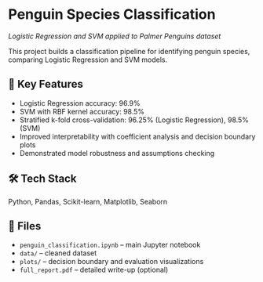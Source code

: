 # Penguin Species Classification
_Logistic Regression and SVM applied to Palmer Penguins dataset_

This project builds a classification pipeline for identifying penguin species, comparing Logistic Regression and SVM models.

## 🔑 Key Features
- Logistic Regression accuracy: 96.9%  
- SVM with RBF kernel accuracy: 98.5%  
- Stratified k-fold cross-validation: 96.25% (Logistic Regression), 98.5% (SVM)  
- Improved interpretability with coefficient analysis and decision boundary plots  
- Demonstrated model robustness and assumptions checking  

## 🛠️ Tech Stack
Python, Pandas, Scikit-learn, Matplotlib, Seaborn

## 📂 Files
- `penguin_classification.ipynb` – main Jupyter notebook  
- `data/` – cleaned dataset  
- `plots/` – decision boundary and evaluation visualizations  
- `full_report.pdf` – detailed write-up (optional)
